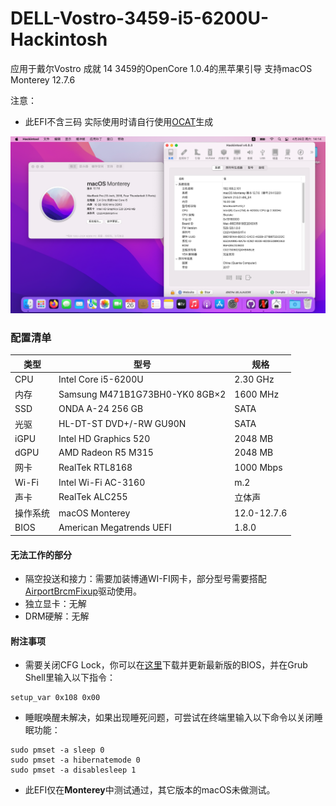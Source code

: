 # DELL-Vostro-3459-i5-6200U-Hackintosh
应用于戴尔Vostro 成就 14 3459的OpenCore 1.0.4的黑苹果引导 支持macOS Monterey 12.7.6 

注意：
- 此EFI不含三码 实际使用时请自行使用[OCAT](https://github.com/ic005k/OCAuxiliaryTools)生成

![](image.png)
### 配置清单
|类型|型号|规格|
|---|---|---|
|CPU|Intel Core i5-6200U|2.30 GHz|
|内存|Samsung M471B1G73BH0-YK0 8GB×2|1600 MHz|
|SSD|ONDA A-24 256 GB|SATA|
|光驱|HL-DT-ST DVD+/-RW GU90N|SATA|
|iGPU|Intel HD Graphics 520|2048 MB|
|dGPU|AMD Radeon R5 M315|2048 MB|
|网卡|RealTek RTL8168|1000 Mbps|
|Wi-Fi|Intel Wi-Fi AC-3160|m.2|
|声卡|RealTek ALC255|立体声|
|操作系统|macOS Monterey|12.0-12.7.6|
|BIOS|American Megatrends UEFI|1.8.0|

#### 无法工作的部分
- 隔空投送和接力：需要加装博通WI-FI网卡，部分型号需要搭配[AirportBrcmFixup](https://github.com/acidanthera/AirportBrcmFixup)驱动使用。
- 独立显卡：无解
- DRM硬解：无解

#### 附注事项
- 需要关闭CFG Lock，你可以在[这里](https://www.dell.com/support/product-details/zh-cn/product/vostro-14-3459-laptop/drivers)下载并更新最新版的BIOS，并在Grub Shell里输入以下指令：
```
setup_var 0x108 0x00
```
- 睡眠唤醒未解决，如果出现睡死问题，可尝试在终端里输入以下命令以关闭睡眠功能：
```
sudo pmset -a sleep 0
sudo pmset -a hibernatemode 0
sudo pmset -a disablesleep 1
```
- 此EFI仅在**Monterey**中测试通过，其它版本的macOS未做测试。
